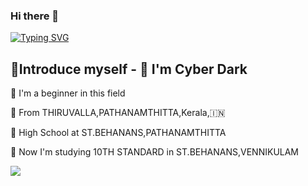 ### Hi there 👋

<!--
**Habdio/Habdio** is a ✨ _special_ ✨ repository because its `README.md` (this file) appears on your GitHub profile.

Here are some ideas to get you started:

- 🔭 I’m currently working on ...
- 🌱 I’m currently learning ...
- 👯 I’m looking to collaborate on ...
- 🤔 I’m looking for help with ...
- 💬 Ask me about ...
- 📫 How to reach me: ...
- 😄 Pronouns: ...
- ⚡ Fun fact: ...
-->
[![Typing SVG](https://readme-typing-svg.herokuapp.com?font=DejaVu+Sans+Mono&size=30&color=695ACF&lines=WELCOME+TO+MY+REPO+)](https://git.io/typing-svg)


## 📢Introduce myself - 🙂 I'm Cyber Dark 

🚩 I'm a beginner in this field  

📍 From THIRUVALLA,PATHANAMTHITTA,Kerala,🇮🇳 

🏫 High School at ST.BEHANANS,PATHANAMTHITTA 

🏫 Now I'm studying 10TH STANDARD in ST.BEHANANS,VENNIKULAM 


<img src="https://github.com/SP-XD/SP-XD/blob/main/images/dino_rounded.gif?raw=true" href="https://github.com/SP-XD" />
